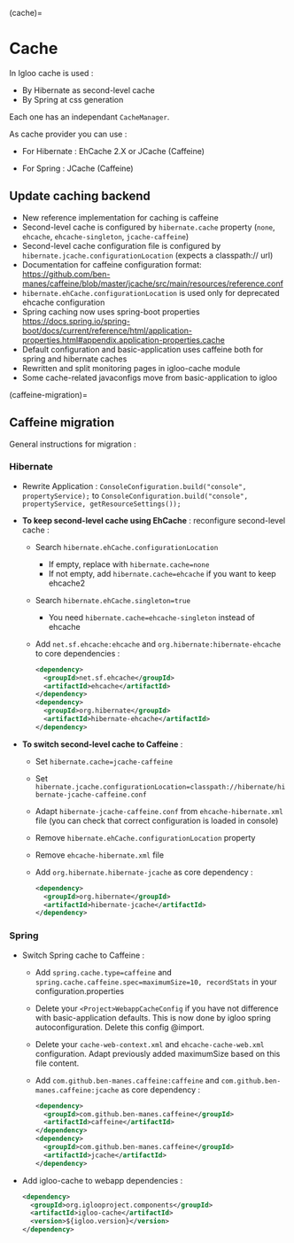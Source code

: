 (cache)=

# Cache

In Igloo cache is used :

* By Hibernate as second-level cache
* By Spring at css generation

Each one has an independant `CacheManager`.

As cache provider you can use :

* For Hibernate : EhCache 2.X or JCache (Caffeine)

* For Spring : JCache (Caffeine)

## Update caching backend

* New reference implementation for caching is caffeine
* Second-level cache is configured by `hibernate.cache` property
  (`none`, `ehcache`, `ehcache-singleton`, `jcache-caffeine`)
* Second-level cache configuration file is configured by
  `hibernate.jcache.configurationLocation` (expects a classpath:// url)
* Documentation for caffeine configuration format:
  https://github.com/ben-manes/caffeine/blob/master/jcache/src/main/resources/reference.conf
* `hibernate.ehCache.configurationLocation` is used only for deprecated
  ehcache configuration
* Spring caching now uses spring-boot properties
  https://docs.spring.io/spring-boot/docs/current/reference/html/application-properties.html#appendix.application-properties.cache
* Default configuration and basic-application uses caffeine both for
  spring and hibernate caches
* Rewritten and split monitoring pages in igloo-cache module
* Some cache-related javaconfigs move from basic-application to igloo

(caffeine-migration)=

## Caffeine migration

General instructions for migration :

### Hibernate

* Rewrite <Project>Application : `ConsoleConfiguration.build("console", propertyService);`
  to `ConsoleConfiguration.build("console", propertyService, getResourceSettings());`

* **To keep second-level cache using EhCache** : reconfigure second-level cache :
  * Search `hibernate.ehCache.configurationLocation`
    * If empty, replace with `hibernate.cache=none`
    * If not empty, add `hibernate.cache=ehcache` if you want to keep
      ehcache2
  * Search `hibernate.ehCache.singleton=true`
    * You need `hibernate.cache=ehcache-singleton` instead of ehcache
  * Add `net.sf.ehcache:ehcache` and `org.hibernate:hibernate-ehcache` to
    core dependencies :

    ```xml
    <dependency>
      <groupId>net.sf.ehcache</groupId>
      <artifactId>ehcache</artifactId>
    </dependency>
    <dependency>
      <groupId>org.hibernate</groupId>
      <artifactId>hibernate-ehcache</artifactId>
    </dependency>
    ```

* **To switch second-level cache to Caffeine** :
  * Set `hibernate.cache=jcache-caffeine`
  * Set `hibernate.jcache.configurationLocation=classpath://hibernate/hibernate-jcache-caffeine.conf`
  * Adapt `hibernate-jcache-caffeine.conf` from `ehcache-hibernate.xml` file
    (you can check that correct configuration is loaded in console)
  * Remove `hibernate.ehCache.configurationLocation` property
  * Remove `ehcache-hibernate.xml` file
  * Add `org.hibernate.hibernate-jcache` as core dependency :

    ```xml
    <dependency>
      <groupId>org.hibernate</groupId>
      <artifactId>hibernate-jcache</artifactId>
    </dependency>
    ```

### Spring

* Switch Spring cache to Caffeine :

  * Add `spring.cache.type=caffeine` and
    `spring.cache.caffeine.spec=maximumSize=10, recordStats` in your
    configuration.properties
  * Delete your `<Project>WebappCacheConfig` if you have not difference with
    basic-application defaults. This is now done by igloo spring
    autoconfiguration. Delete this config @import.
  * Delete your `cache-web-context.xml` and `ehcache-cache-web.xml`
    configuration.
    Adapt previously added maximumSize based on this file content.
  * Add `com.github.ben-manes.caffeine:caffeine` and
    `com.github.ben-manes.caffeine:jcache` as core dependency :

    ```xml
    <dependency>
      <groupId>com.github.ben-manes.caffeine</groupId>
      <artifactId>caffeine</artifactId>
    </dependency>
    <dependency>
      <groupId>com.github.ben-manes.caffeine</groupId>
      <artifactId>jcache</artifactId>
    </dependency>
    ```

* Add igloo-cache to webapp dependencies :

  ```xml
  <dependency>
    <groupId>org.iglooproject.components</groupId>
    <artifactId>igloo-cache</artifactId>
    <version>${igloo.version}</version>
  </dependency>
  ```
